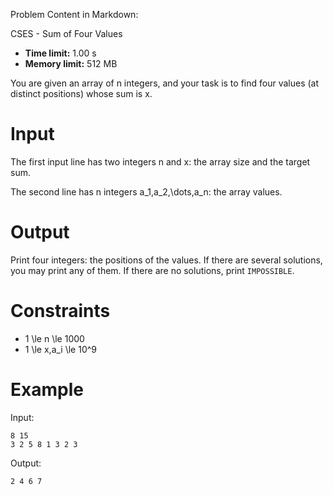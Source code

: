 Problem Content in Markdown:


CSES \- Sum of Four Values




* **Time limit:** 1\.00 s
* **Memory limit:** 512 MB




You are given an array of n integers, and your task is to find four values (at distinct positions) whose sum is x.


Input
=====


The first input line has two integers n and x: the array size and the target sum.


The second line has n integers a\_1,a\_2,\\dots,a\_n: the array values.


Output
======


Print four integers: the positions of the values. If there are several solutions, you may print any of them. If there are no solutions, print `IMPOSSIBLE`.


Constraints
===========


* 1 \\le n \\le 1000
* 1 \\le x,a\_i \\le 10^9


Example
=======


Input:



```
8 15
3 2 5 8 1 3 2 3

```

Output:



```
2 4 6 7

```
 
